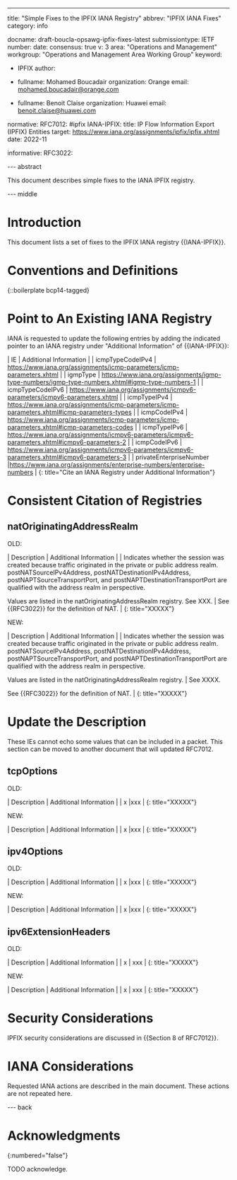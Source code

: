 ---
title: "Simple Fixes to the IPFIX IANA Registry"
abbrev: "IPFIX IANA Fixes"
category: info

docname: draft-boucla-opsawg-ipfix-fixes-latest
submissiontype: IETF
number:
date:
consensus: true
v: 3
area: "Operations and Management"
workgroup: "Operations and Management Area Working Group"
keyword:
 - IPFIX
author:
 -
    fullname: Mohamed Boucadair
    organization: Orange
    email: mohamed.boucadair@orange.com

 -
    fullname: Benoit Claise
    organization: Huawei
    email: benoit.claise@huawei.com

normative:
     RFC7012: #ipfix
     IANA-IPFIX:
        title: IP Flow Information Export (IPFIX) Entities
        target: https://www.iana.org/assignments/ipfix/ipfix.xhtml
        date: 2022-11

informative:
     RFC3022: 

--- abstract

This document describes simple fixes to the IANA IPFIX registry.


--- middle

# Introduction

This document lists a set of fixes to the IPFIX IANA registry {{IANA-IPFIX}}.


# Conventions and Definitions

{::boilerplate bcp14-tagged}


# Point to An Existing IANA Registry

IANA is requested to update the following entries by adding the indicated pointer to an IANA registry under "Additional Information" of {{IANA-IPFIX}}:

| IE                     | Additional Information |
| icmpTypeCodeIPv4       | https://www.iana.org/assignments/icmp-parameters/icmp-parameters.xhtml     |
| igmpType      | https://www.iana.org/assignments/igmp-type-numbers/igmp-type-numbers.xhtml#igmp-type-numbers-1     |
| icmpTypeCodeIPv6       | https://www.iana.org/assignments/icmpv6-parameters/icmpv6-parameters.xhtml    |
| icmpTypeIPv4       | https://www.iana.org/assignments/icmp-parameters/icmp-parameters.xhtml#icmp-parameters-types    |
| icmpCodeIPv4       | https://www.iana.org/assignments/icmp-parameters/icmp-parameters.xhtml#icmp-parameters-codes    |
| icmpTypeIPv6       | https://www.iana.org/assignments/icmpv6-parameters/icmpv6-parameters.xhtml#icmpv6-parameters-2  |
| icmpCodeIPv6       | https://www.iana.org/assignments/icmpv6-parameters/icmpv6-parameters.xhtml#icmpv6-parameters-3  |
| privateEnterpriseNumber       |https://www.iana.org/assignments/enterprise-numbers/enterprise-numbers    |
{: title="Cite an IANA Registry under Additional Information"}

# Consistent Citation of Registries

## natOriginatingAddressRealm

OLD:

| Description                     | Additional Information |
|  Indicates whether the session was created because traffic originated in the private or public address realm. postNATSourceIPv4Address, postNATDestinationIPv4Address, postNAPTSourceTransportPort, and postNAPTDestinationTransportPort are qualified with the address realm in perspective.

Values are listed in the natOriginatingAddressRealm registry. See XXX. | See {{RFC3022}} for the definition of NAT. |
{: title="XXXXX"}

NEW:

| Description                     | Additional Information |
|  Indicates whether the session was created because traffic originated in the private or public address realm. postNATSourceIPv4Address, postNATDestinationIPv4Address, postNAPTSourceTransportPort, and postNAPTDestinationTransportPort are qualified with the address realm in perspective.

Values are listed in the natOriginatingAddressRealm registry. | See XXXX.

See {{RFC3022}} for the definition of NAT. |
{: title="XXXXX"}


# Update the Description

These IEs cannot echo some values that can be included in a packet. This section can be moved to another document that will updated RFC7012.

## tcpOptions

OLD:

| Description                     | Additional Information |
| x       |xxx    |
{: title="XXXXX"}

NEW:

| Description                     | Additional Information |
| x       |xxx    |
{: title="XXXXX"}

## ipv4Options

OLD:

| Description                     | Additional Information |
| x       |xxx    |
{: title="XXXXX"}

NEW:

| Description                     | Additional Information |
| x       |xxx    |
{: title="XXXXX"}


## ipv6ExtensionHeaders

OLD:

| Description                     | Additional Information |
| x       | xxx |
{: title="XXXXX"}

NEW:

| Description                     | Additional Information |
| x       | xxx |
{: title="XXXXX"}


# Security Considerations

IPFIX security considerations are discussed in {{Section 8 of RFC7012}}.


# IANA Considerations

Requested IANA actions are described in the main document. These actions are not repeated here.


--- back

# Acknowledgments
{:numbered="false"}

TODO acknowledge.

